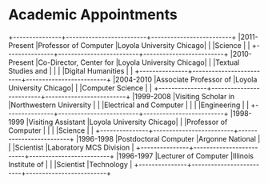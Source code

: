 # Academic Appointments

+---------------+-------------------------+-------------------------+
|2011-Present   |Professor of Computer    |Loyola University Chicago|
|               |Science                  |                         |
+---------------+-------------------------+-------------------------+
|2010-Present   |Co-Director, Center for  |Loyola University Chicago|
|               |Textual Studies and      |                         |
|               |Digital Humanities       |                         |
+---------------+-------------------------+-------------------------+
|2004-2010      |Associate Professor of   |Loyola University Chicago|
|               |Computer Science         |                         |
+---------------+-------------------------+-------------------------+
|1999-2008      |Visiting Scholar in      |Northwestern University  |
|               |Electrical and Computer  |                         |
|               |Engineering              |                         |
+---------------+-------------------------+-------------------------+
|1998-1999      |Visiting Assistant       |Loyola University Chicago| 
|               |Professor of Computer    |                         |
|               |Science                  |                         |
+---------------+-------------------------+-------------------------+
|1996-1998      |Postdoctoral Computer    |Argonne National         |
|               |Scientist                |Laboratory MCS Division  |
+---------------+-------------------------+-------------------------+
|1996-1997      |Lecturer of Computer     |Illinois Institute of    |
|               |Scientist                |Technology               |
+---------------+-------------------------+-------------------------+

